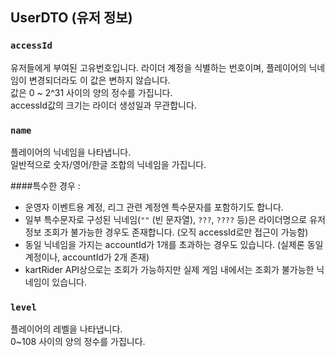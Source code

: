 ## UserDTO (유저 정보)

### `accessId`
유저들에게 부여된 고유번호입니다. 라이더 계정을 식별하는 번호이며, 플레이어의 닉네임이 변경되더라도 이 값은 변하지 않습니다.   
값은 0 ~ 2^31 사이의 양의 정수를 가집니다.   
accessId값의 크기는 라이더 생성일과 무관합니다.

### `name`
플레이어의 닉네임을 나타냅니다.   
일반적으로 숫자/영어/한글 조합의 닉네임을 가집니다.   
   

####특수한 경우 : 
- 운영자 이벤트용 계정, 리그 관련 계정엔 특수문자를 포함하기도 합니다.
- 일부 특수문자로 구성된 닉네임(`""` (빈 문자열), `???`, `????` 등)은 라이더명으로 유저 정보 조회가 불가능한 경우도 존재합니다. (오직 accessId로만 접근이 가능함)
- 동일 닉네임을 가지는 accountId가 1개를 초과하는 경우도 있습니다. (실제론 동일 계정이나, accountId가 2개 존재)
- kartRider API상으로는 조회가 가능하지만 실제 게임 내에서는 조회가 불가능한 닉네임이 있습니다.

### `level`
플레이어의 레벨을 나타냅니다.   
0~108 사이의 양의 정수를 가집니다.
